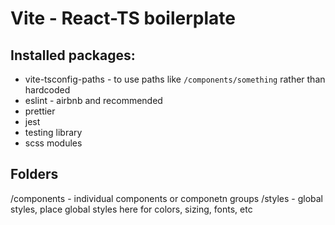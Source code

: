 # Vite - React-TS boilerplate

## Installed packages:

- vite-tsconfig-paths - to use paths like `/components/something` rather than hardcoded
- eslint - airbnb and recommended
- prettier
- jest
- testing library
- scss modules

## Folders

/components - individual components or componetn groups
/styles - global styles, place global styles here for colors, sizing, fonts, etc
